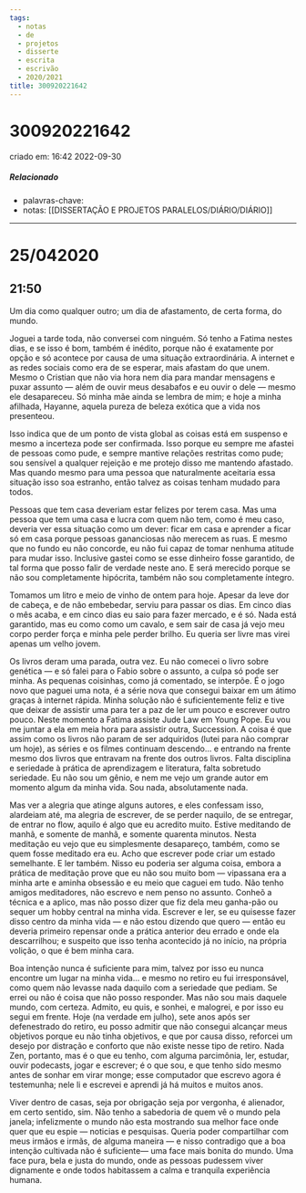 ```yaml
---
tags:
  - notas
  - de
  - projetos
  - disserte
  - escrita
  - escrivão
  - 2020/2021
title: 300920221642
---
```

# 300920221642
criado em: 16:42 2022-09-30

##### Relacionado
- palavras-chave:
- notas: [[DISSERTAÇÃO E PROJETOS PARALELOS/DIÁRIO/DIÁRIO]]

---
# 25/042020
## 21:50


Um dia como qualquer outro; um dia de afastamento, de certa forma, do mundo.

Joguei a tarde toda, não conversei com ninguém. Só tenho a Fatima nestes dias, e se isso é bom, também é inédito, porque não é exatamente por opção e só acontece por causa de uma situação extraordinária. A internet e as redes sociais como era de se esperar, mais afastam do que unem. Mesmo o Cristian que não via hora nem dia para mandar mensagens e puxar assunto — além de ouvir meus desabafos e eu ouvir o dele — mesmo ele desapareceu. Só minha mãe ainda se lembra de mim; e hoje a minha afilhada, Hayanne, aquela pureza de beleza exótica que a vida nos presenteou.

Isso indica que de um ponto de vista global as coisas está em suspenso e mesmo a incerteza pode ser confirmada. Isso porque eu sempre me afastei de pessoas como pude, e sempre mantive relações restritas como pude; sou sensível a qualquer rejeição e me protejo disso me mantendo afastado. Mas quando mesmo para uma pessoa que naturalmente aceitaria essa situação isso soa estranho, então talvez as coisas tenham mudado para todos.

Pessoas que tem casa deveriam estar felizes por terem casa. Mas uma pessoa que tem uma casa e lucra com quem não tem, como é meu caso, deveria ver essa situação como um dever: ficar em casa e aprender a ficar só em casa porque pessoas gananciosas não merecem as ruas. E mesmo que no fundo eu não concorde, eu não fui capaz de tomar nenhuma atitude para mudar isso. Inclusive gastei como se esse dinheiro fosse garantido, de tal forma que posso falir de verdade neste ano. E será merecido porque se não sou completamente hipócrita, também não sou completamente íntegro.

Tomamos um litro e meio de vinho de ontem para hoje. Apesar da leve dor de cabeça, e de não embebedar, serviu para passar os dias. Em cinco dias o mês acaba, e em cinco dias eu saio para fazer mercado, e é só. Nada está garantido, mas eu como como um cavalo, e sem sair de casa já vejo meu corpo perder força e minha pele perder brilho. Eu queria ser livre mas virei apenas um velho jovem.

Os livros deram uma parada, outra vez. Eu não comecei o livro sobre genética — e só falei para o Fabio sobre o assunto, a culpa só pode ser minha. As pequenas coisinhas, como já comentado, se interpõe. É o jogo novo que paguei uma nota, é a série nova que consegui baixar em um átimo graças à internet rápida. Minha solução não é suficientemente feliz e tive que deixar de assistir uma para ter a paz de ler um pouco e escrever outro pouco. Neste momento a Fatima assiste Jude Law em Young Pope. Eu vou me juntar a ela em meia hora para assistir outra, Succession. A coisa é que assim como os livros não param de ser adquiridos (lutei para não comprar um hoje), as séries e os filmes continuam descendo... e entrando na frente mesmo dos livros que entravam na frente dos outros livros. Falta disciplina e seriedade à prática de aprendizagem e literatura, falta sobretudo seriedade. Eu não sou um gênio, e nem me vejo um grande autor em momento algum da minha vida. Sou nada, absolutamente nada.

Mas ver a alegria que atinge alguns autores, e eles confessam isso, alardeiam até, ma alegria de escrever, de se perder naquilo, de se entregar, de entrar no flow, aquilo é algo que eu acredito muito. Estive meditando de manhã, e somente de manhã, e somente quarenta minutos. Nesta meditação eu vejo que eu simplesmente desapareço, também, como se quem fosse meditado era eu. Acho que escrever pode criar um estado semelhante. E ler também. Nisso eu poderia ser alguma coisa, embora a prática de meditação prove que eu não sou muito bom — vipassana era a minha arte e aminha obsessão e eu meio que caguei em tudo. Não tenho amigos meditadores, não escrevo e nem penso no assunto. Conheõ a técnica e a aplico, mas não posso dizer que fiz dela meu ganha-pão ou sequer um hobby central na minha vida. Escrever e ler, se eu quisesse fazer disso centro da minha vida — e não estou dizendo que quero — então eu deveria primeiro repensar onde a prática anterior deu errado e onde ela descarrilhou; e suspeito que isso tenha acontecido já no início, na própria volição, o que é bem minha cara.

Boa intenção nunca é suficiente para mim, talvez por isso eu nunca encontre um lugar na minha vida... e mesmo no retiro eu fui irresponsável, como quem não levasse nada daquilo com a seriedade que pediam. Se errei ou não é coisa que não posso responder. Mas não sou mais daquele mundo, com certeza. Admito, eu quis, e sonhei, e malogrei, e por isso eu segui em frente. Hoje (na verdade em julho), sete anos após ser defenestrado do retiro, eu posso admitir que não consegui alcançar meus objetivos porque eu não tinha objetivos, e que por causa disso, reforcei um desejo por distração e conforto que não existe nesse tipo de retiro. Nada Zen, portanto, mas é o que eu tenho, com alguma parcimônia, ler, estudar, ouvir podecasts, jogar e escrever; é o que sou, e que tenho sido mesmo antes de sonhar em virar monge; esse computador que escrevo agora é testemunha; nele li e escrevei e aprendi já há muitos e muitos anos.

Viver dentro de casas, seja por obrigação seja por vergonha, é alienador, em certo sentido, sim. Não tenho a sabedoria de quem vê o mundo pela janela; infelizmente o mundo não esta mostrando sua melhor face onde quer que eu espie — noticias e pesquisas. Queria poder compartilhar com meus irmãos e irmãs, de alguma maneira — e nisso contradigo que a boa intenção cultivada não é suficiente— uma face mais bonita do mundo. Uma face pura, bela e justa do mundo, onde as pessoas pudessem viver dignamente e onde todos habitassem a calma e tranquila experiência humana.